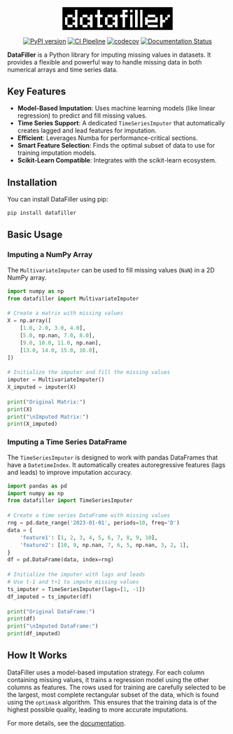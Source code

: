 <div align="center">

<picture>
  <source media="(prefers-color-scheme: light)" srcset="https://raw.githubusercontent.com/CyrilJl/datafiller/main/docs/_static/datafiller_light.svg">
  <img alt="datafiller logo" src="https://raw.githubusercontent.com/CyrilJl/datafiller/main/docs/_static/datafiller_dark.svg" width="50%" height="50%">
</picture>

[![PyPI version](https://badge.fury.io/py/datafiller.svg)](https://badge.fury.io/py/datafiller)
[![CI Pipeline](https://github.com/CyrilJl/datafiller/actions/workflows/ci-pipeline.yml/badge.svg)](https://github.com/CyrilJl/datafiller/actions/workflows/ci-pipeline.yml)
[![codecov](https://codecov.io/github/CyrilJl/datafiller/graph/badge.svg?token=PXK2523PL9)](https://codecov.io/github/CyrilJl/datafiller)
[![Documentation Status](https://readthedocs.org/projects/datafiller/badge/?version=latest)](https://datafiller.readthedocs.io/en/latest/?badge=latest)


</div>

**DataFiller** is a Python library for imputing missing values in datasets. It provides a flexible and powerful way to handle missing data in both numerical arrays and time series data.

## Key Features

- **Model-Based Imputation**: Uses machine learning models (like linear regression) to predict and fill missing values.
- **Time Series Support**: A dedicated ``TimeSeriesImputer`` that automatically creates lagged and lead features for imputation.
- **Efficient**: Leverages Numba for performance-critical sections.
- **Smart Feature Selection**: Finds the optimal subset of data to use for training imputation models.
- **Scikit-Learn Compatible**: Integrates with the scikit-learn ecosystem.

## Installation

You can install DataFiller using pip:

```bash
pip install datafiller
```

## Basic Usage

### Imputing a NumPy Array

The ``MultivariateImputer`` can be used to fill missing values (`NaN`) in a 2D NumPy array.

```python
import numpy as np
from datafiller import MultivariateImputer

# Create a matrix with missing values
X = np.array([
    [1.0, 2.0, 3.0, 4.0],
    [5.0, np.nan, 7.0, 8.0],
    [9.0, 10.0, 11.0, np.nan],
    [13.0, 14.0, 15.0, 16.0],
])

# Initialize the imputer and fill the missing values
imputer = MultivariateImputer()
X_imputed = imputer(X)

print("Original Matrix:")
print(X)
print("\nImputed Matrix:")
print(X_imputed)
```

### Imputing a Time Series DataFrame

The ``TimeSeriesImputer`` is designed to work with pandas DataFrames that have a ``DatetimeIndex``. It automatically creates autoregressive features (lags and leads) to improve imputation accuracy.

```python
import pandas as pd
import numpy as np
from datafiller import TimeSeriesImputer

# Create a time series DataFrame with missing values
rng = pd.date_range('2023-01-01', periods=10, freq='D')
data = {
    'feature1': [1, 2, 3, 4, 5, 6, 7, 8, 9, 10],
    'feature2': [10, 9, np.nan, 7, 6, 5, np.nan, 3, 2, 1],
}
df = pd.DataFrame(data, index=rng)

# Initialize the imputer with lags and leads
# Use t-1 and t+1 to impute missing values
ts_imputer = TimeSeriesImputer(lags=[1, -1])
df_imputed = ts_imputer(df)

print("Original DataFrame:")
print(df)
print("\nImputed DataFrame:")
print(df_imputed)
```

## How It Works

DataFiller uses a model-based imputation strategy. For each column containing missing values, it trains a regression model using the other columns as features. The rows used for training are carefully selected to be the largest, most complete rectangular subset of the data, which is found using the ``optimask`` algorithm. This ensures that the training data is of the highest possible quality, leading to more accurate imputations.

For more details, see the [documentation](https://datafiller.readthedocs.io/).

